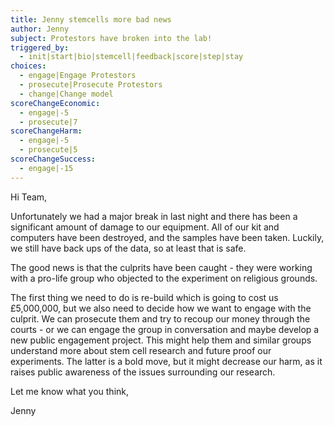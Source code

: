 ```yaml
---
title: Jenny stemcells more bad news
author: Jenny
subject: Protestors have broken into the lab!
triggered_by:
  - init|start|bio|stemcell|feedback|score|step|stay
choices:
  - engage|Engage Protestors
  - prosecute|Prosecute Protestors
  - change|Change model
scoreChangeEconomic:
  - engage|-5
  - prosecute|7
scoreChangeHarm:
  - engage|-5
  - prosecute|5
scoreChangeSuccess:
  - engage|-15
---
```


Hi Team,

Unfortunately we had a major break in last night and there has been a significant amount of damage to our equipment. All of our kit and computers have been destroyed, and the samples have been taken. Luckily, we still have back ups of the data, so at least that is safe.

The good news is that the culprits have been caught - they were working with a pro-life group who objected to the experiment on religious grounds.

The first thing we need to do is re-build which is going to cost us £5,000,000, but we also need to decide how we want to engage with the culprit. We can prosecute them and try to recoup our money through the courts - or we can engage the group in conversation and maybe develop a new public engagement project. This might help them and similar groups understand more about stem cell research and future proof our experiments. The latter is a bold move, but it might decrease our harm, as it raises public awareness of the issues surrounding our research.

Let me know what you think,

Jenny
